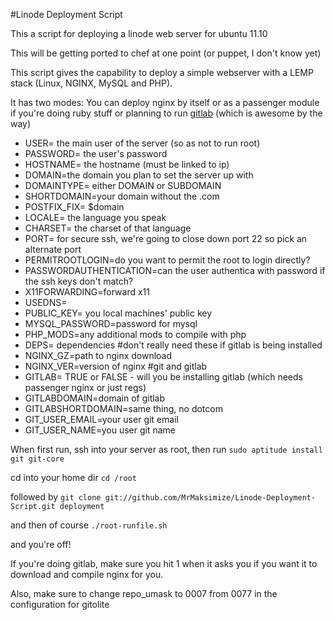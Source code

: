 #Linode Deployment Script

This a script for deploying a linode web server for ubuntu 11.10

This will be getting ported to chef at one point (or puppet, I don't know yet)

This script gives the capability to deploy a simple webserver with a LEMP stack (Linux, NGINX, MySQL and PHP).

It has two modes:
You can deploy nginx by itself or as a passenger module if you're doing ruby stuff or planning to run [gitlab](http://www.gitlabhq.com) (which is awesome by the way)


* USER= the main user of the server (so as not to run root)
* PASSWORD= the user's password
* HOSTNAME= the hostname (must be linked to ip)
* DOMAIN=the domain you plan to set the server up with
* DOMAINTYPE= either DOMAIN or SUBDOMAIN
* SHORTDOMAIN=your domain without the .com
* POSTFIX_FIX= \$domain
* LOCALE= the language you speak
* CHARSET= the charset of that language
* PORT= for secure ssh, we're going to close down port 22 so pick an alternate port
* PERMITROOTLOGIN=do you want to permit the root to login directly?
* PASSWORDAUTHENTICATION=can the user authentica with password if the ssh keys don't match?
* X11FORWARDING=forward x11
* USEDNS=
* PUBLIC_KEY= you local machines' public key
* MYSQL_PASSWORD=password for mysql
* PHP_MODS=any additional mods to compile with php
* DEPS= dependencies
#don't really need these if gitlab is being installed
* NGINX_GZ=path to nginx download
* NGINX_VER=version of nginx
#git and gitlab
* GITLAB= TRUE or FALSE - will you be installing gitlab (which needs passenger nginx or just regs)
* GITLABDOMAIN=domain of gitlab
* GITLABSHORTDOMAIN=same thing, no dotcom
* GIT_USER_EMAIL=your user git email
* GIT_USER_NAME=you user git name

When first run, ssh into your server as root, then run `sudo aptitude install git git-core`  

cd into your home dir `cd /root`  

followed by `git clone git://github.com/MrMaksimize/Linode-Deployment-Script.git deployment`  


and then of course `./root-runfile.sh`

and you're off!

If you're doing gitlab, make sure you hit 1 when it asks you if you want it to download and compile nginx for you.

Also, make sure to change repo_umask to 0007 from 0077 in the configuration for gitolite